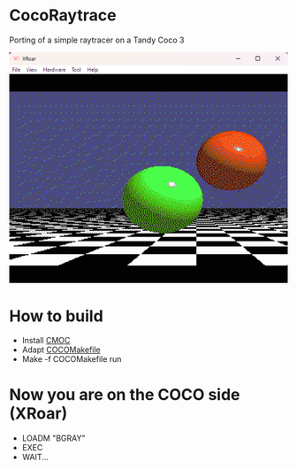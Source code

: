 # CocoRaytrace

Porting of a simple raytracer on a Tandy Coco 3

<img src="CocoRT.png">

# How to build
- Install [CMOC](http://perso.b2b2c.ca/~sarrazip/dev/cmoc.html)
- Adapt [COCOMakefile](./COCOMakefile)
- Make -f COCOMakefile run

# Now you are on the COCO side (XRoar)
- LOADM "BGRAY"
- EXEC
- WAIT...
